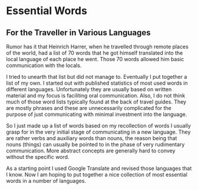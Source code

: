 # Essential Words
## For the Traveller in Various Languages

Rumor has it that Heinrich Harrer, when he travelled through remote places of the world, had a list of 70 words that he got himself translated into the local language of each place he went. Those 70 words allowed him basic communication with the locals. 

I tried to unearth that list but did not manage to. Eventually I put together a list of my own. I started out with published statistics of most used words in different languages. Unfortunately they are usually based on written material and my focus is faciliting oral communication. Also, I do not think much of those word lists typically found at the back of travel guides. They are mostly phrases and these are unnecessarily complicated for the purpose of just communicating with minimal investment into the language. 

So I just made up a list of words based on my recollection of words I usually grasp for in the very initial stage of communicating in a new language. They are rather verbs and auxiliary words than nouns, the reason being that nouns (things) can usually be pointed to in the phase of very rudimentary communication. More abstract concepts are generally  hard to convey without the specific word.

As a starting point I used Google Translate and revised those languages that I know. Now I am hoping to put together a nice collection of most essential words in a number of languages.
